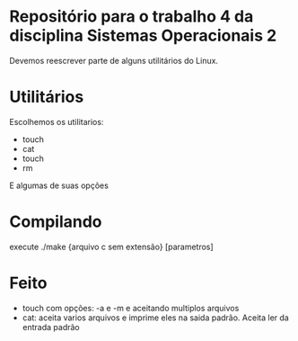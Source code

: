 # Repositório para o trabalho 4 da disciplina Sistemas Operacionais 2

Devemos reescrever parte de alguns utilitários do Linux.

# Utilitários

Escolhemos os utilitarios:

- touch
- cat
- touch
- rm

E algumas de suas opções

# Compilando

execute ./make {arquivo c sem extensão} [parametros]

# Feito

- touch com opções: -a e -m e aceitando multiplos arquivos
- cat: aceita varios arquivos e imprime eles na saida padrão. Aceita ler da entrada padrão
